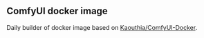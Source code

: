 ## ComfyUI docker image

Daily builder of docker image based on [Kaouthia/ComfyUI-Docker](https://github.com/Kaouthia/ComfyUI-Docker).
